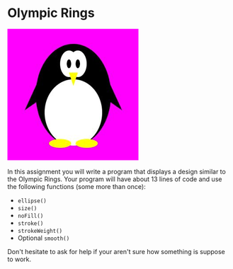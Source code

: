 Olympic Rings
=============

![picture of penguin](Penguin.JPG)  

In this assignment you will write a program that displays a design similar to the Olympic Rings. Your program will have about 13 lines of code and use the following functions (some more than once):

*	`ellipse()`  
*	`size()`  
*	`noFill()`  
*	`stroke()`  
*	`strokeWeight()`
*	Optional `smooth()`  

Don't hesitate to ask for help if your aren't sure how something is suppose to work.
